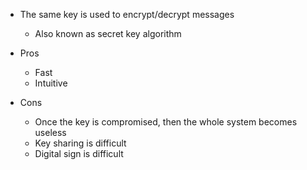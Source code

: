 - The same key is used to encrypt/decrypt messages
	- Also known as secret key algorithm

- Pros
	- Fast
	- Intuitive
- Cons
	- Once the key is compromised, then the whole system becomes useless
	- Key sharing is difficult
	- Digital sign is difficult